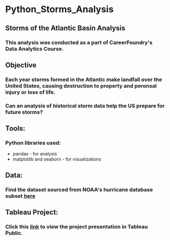 # Python_Storms_Analysis

## Storms of the Atlantic Basin Analysis

### This analysis was conducted as a part of CareerFoundry's Data Analytics Course.

## Objective
### Each year storms formed in the Atlantic make landfall over the United States, causing destruction to property and peronsal injury or loss of life.
### Can an analysis of historical storm data help the US prepare for future storms?

## Tools:
### Python libraries used:
- pandas - for analysis
- matplotlib and seaborn - for visualizations

## Data:
### Find the dataset sourced from NOAA's hurricane database subset [here](https://www.kaggle.com/datasets/christinezinkand/storms?select=storms.csv)

## Tableau Project:
### Click this [link](https://public.tableau.com/views/StormAnalysisoftheAtlanticBasin/AtlanticBasinStormsAnalysis?:language=en-US&publish=yes&:display_count=n&:origin=viz_share_link) to view the project presentation in Tableau Public.
